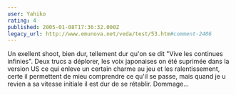 ```yaml
---
user: Yahiko
rating: 4
published: 2005-01-08T17:36:32.000Z
legacy_url: http://www.emunova.net/veda/test/53.htm#comment-2406
---
```

Un exellent shoot, bien dur, tellement dur qu'on se dit "Vive les continues infinies". Deux trucs a déplorer, les voix japonaises on été suprimée dans la version US ce qui enleve un certain charme au jeu et les ralentissement, certe il permettent de mieu comprendre ce qu'il se passe, mais quand je u revien a sa vitesse initiale il est dur de se rétablir. Dommage...